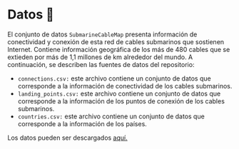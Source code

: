 # Datos :file_folder:
El conjunto de datos ```SubmarineCableMap``` presenta información de conectividad y conexión de esta red de cables submarinos que sostienen Internet. Contiene información geográfica de los más de 480 cables que se extieden por más de 1,1 millones de km alrededor del mundo. A continuación, se describen las fuentes de datos del repositorio:

* ```connections.csv:``` este archivo contiene un conjunto de datos que corresponde a la información de conectividad de los cables submarinos.
* ```landing_points.csv:``` este archivo contiene un conjunto de datos que corresponde a la información de los puntos de conexión de los cables submarinos.
* ```countries.csv:``` este archivo contiene un conjunto de datos que corresponde a la información de los países.

Los datos pueden ser descargados [aquí.](https://github.com/telegeography/www.submarinecablemap.com)
